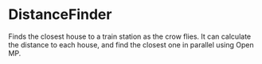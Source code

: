 # DistanceFinder
Finds the closest house to a train station as the crow flies.
It can calculate the distance to each house, and find the closest one in parallel using Open MP. 
